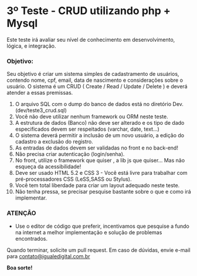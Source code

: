 # 3º Teste - CRUD utilizando php + Mysql

Este teste irá avaliar seu nível de conhecimento em desenvolvimento, lógica, e integração.

### Objetivo:

Seu objetivo é criar um sistema simples de cadastramento de usuários, contendo nome, cpf, email, data de nascimento e considerações sobre o usuário.
O sistema é um CRUD ( Create / Read / Update / Delete ) e deverá atender a essas premissas.

1. O arquivo SQL com o dump do banco de dados está no diretório Dev. (dev/teste3_crud.sql)
2. Você não deve utilizar nenhum framework ou ORM neste teste.
3. A estrutura de dados (Banco) não deve ser alterado e os tipo de dado especificados devem ser respeitados (varchar, date, text...)
4. O sistema deverá permitir a inclusão de um novo usuário, a edição do cadastro a exclusão do registro.
5. As entradas de dados devem ser validadas no front e no back-end!
6. Não precisa criar autenticação (login/senha).
7. No front, utilize o framework que quiser , a lib js que quiser... Mas não esqueça da acessibilidade!
8. Deve ser usado HTML 5.2 e CSS 3 - Você está livre para trabalhar com pré-processadores CSS (LeSS,SASS ou Stylus).
9. Você tem total liberdade para criar um layout adequado neste teste.
10. Não tenha pressa, se precisar pesquise bastante sobre o que e como irá implementar.

### ATENÇÃO

* Use o editor de código que preferir, incentivamos que pesquise a fundo na internet a melhor implementação e solução de problemas encontrados.

Quando terminar, solicite um pull request. Em caso de dúvidas, envie e-mail para contato@igualedigital.com.br

**Boa sorte!**
